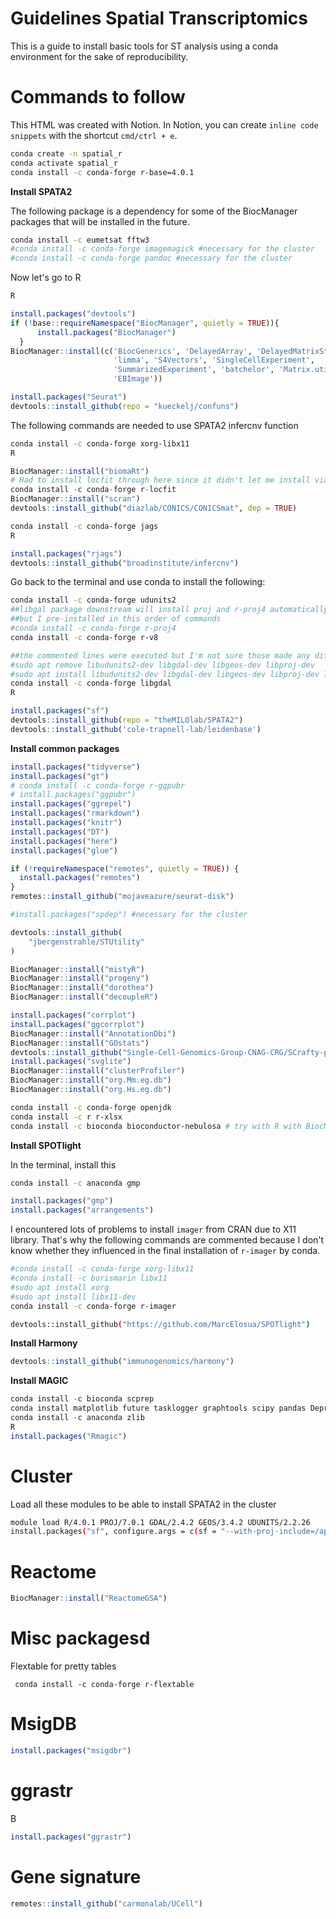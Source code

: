 # Guidelines Spatial Transcriptomics

This is a guide to install basic tools for ST analysis using a conda environment for the sake of reproducibility. 

# Commands to follow

This HTML was created with Notion. In Notion, you can create `inline code snippets` with the shortcut `cmd/ctrl + e`.

```bash
conda create -n spatial_r
conda activate spatial_r
conda install -c conda-forge r-base=4.0.1
```

**Install SPATA2**

The following package is a dependency for some of the BiocManager packages that will be installed in the future.

```bash
conda install -c eumetsat fftw3
#conda install -c conda-forge imagemagick #necessary for the cluster
#conda install -c conda-forge pandoc #necessary for the cluster
```

Now let's go to R

```bash
R
```

```r
install.packages("devtools")
if (!base::requireNamespace("BiocManager", quietly = TRUE)){
      install.packages("BiocManager")
  }
BiocManager::install(c('BiocGenerics', 'DelayedArray', 'DelayedMatrixStats',
                       'limma', 'S4Vectors', 'SingleCellExperiment',
                       'SummarizedExperiment', 'batchelor', 'Matrix.utils', 
                       'EBImage'))

install.packages("Seurat")
devtools::install_github(repo = "kueckelj/confuns")
```

The following commands are needed to use SPATA2 infercnv function 

```bash
conda install -c conda-forge xorg-libx11
R
```

```r
BiocManager::install("biomaRt")
# Had to install locfit through here since it didn't let me install via install.packages()
conda install -c conda-forge r-locfit
BiocManager::install("scran")
devtools::install_github("diazlab/CONICS/CONICSmat", dep = TRUE)
```

```bash
conda install -c conda-forge jags
R
```

```r
install.packages("rjags")
devtools::install_github("broadinstitute/infercnv")
```

Go back to the terminal  and use conda to install the following:

```bash
conda install -c conda-forge udunits2
##libgal package downstream will install proj and r-proj4 automatically 
##but I pre-installed in this order of commands
#conda install -c conda-forge r-proj4 
conda install -c conda-forge r-v8
```

```bash
##the commented lines were executed but I'm not sure those made any difference
#sudo apt remove libudunits2-dev libgdal-dev libgeos-dev libproj-dev
#sudo apt install libudunits2-dev libgdal-dev libgeos-dev libproj-dev libfontconfig1-dev
conda install -c conda-forge libgdal
R
```

```r
install.packages("sf")
devtools::install_github(repo = "theMILOlab/SPATA2")
devtools::install_github('cole-trapnell-lab/leidenbase')
```

**Install common packages**

```r
install.packages("tidyverse")
install.packages("gt")
# conda install -c conda-forge r-ggpubr 
# install.packages("ggpubr")
install.packages("ggrepel")
install.packages("rmarkdown")
install.packages("knitr")
install.packages("DT")
install.packages("here")
install.packages("glue")

if (!requireNamespace("remotes", quietly = TRUE)) {
  install.packages("remotes")
}
remotes::install_github("mojaveazure/seurat-disk")

#install.packages("spdep") #necessary for the cluster

devtools::install_github(
    "jbergenstrahle/STUtility"
)

BiocManager::install("mistyR")
BiocManager::install("progeny")
BiocManager::install("dorothea")
BiocManager::install("decoupleR")

install.packages("corrplot")
install.packages("ggcorrplot")
BiocManager::install("AnnotationDbi")
BiocManager::install("GOstats")
devtools::install_github("Single-Cell-Genomics-Group-CNAG-CRG/SCrafty-package", ref = "main")
install.packages("svglite")
BiocManager::install("clusterProfiler")
BiocManager::install("org.Mm.eg.db")
BiocManager::install("org.Hs.eg.db")
```

```bash
conda install -c conda-forge openjdk
conda install -c r r-xlsx
conda install -c bioconda bioconductor-nebulosa # try with R with BiocManager::install("Nebulosa")
```

**Install SPOTlight**

In the terminal, install this 

```bash
conda install -c anaconda gmp
```

```r
install.packages("gmp")
install.packages("arrangements")
```

I encountered lots of problems to install `imager` from CRAN due to X11 library. That's why the following commands are commented because I don't know whether they influenced in the final installation of `r-imager` by conda.

```bash
#conda install -c conda-forge xorg-libx11
#conda install -c borismarin libx11
#sudo apt install xorg
#sudo apt install libx11-dev
conda install -c conda-forge r-imager
```

```bash
devtools::install_github("https://github.com/MarcElosua/SPOTlight")
```

**Install Harmony**

```r
devtools::install_github("immunogenomics/harmony")
```

**Install MAGIC**

```r
conda install -c bioconda scprep
conda install matplotlib future tasklogger graphtools scipy pandas Deprecated pygsp pytz python-dateutil six threadpoolctl joblib decorator wrapt cycler kiwisolver pyparsing pillow
conda install -c anaconda zlib
R
install.packages("Rmagic")
```

# Cluster

Load all these modules to be able to install SPATA2 in the cluster

```bash
module load R/4.0.1 PROJ/7.0.1 GDAL/2.4.2 GEOS/3.4.2 UDUNITS/2.2.26
install.packages("sf", configure.args = c(sf = "--with-proj-include=/apps/PROJ/7.0.1/include"))
```

# Reactome
```r
BiocManager::install("ReactomeGSA")
```

# Misc packagesd
Flextable for pretty tables
```
 conda install -c conda-forge r-flextable 
```

# MsigDB
```r
install.packages("msigdbr")
```

# ggrastr
B
```r
install.packages("ggrastr")
```

# Gene signature
```r
remotes::install_github("carmonalab/UCell")
```
